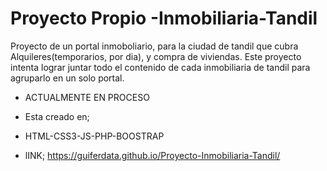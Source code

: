 # Proyecto Propio -Inmobiliaria-Tandil

Proyecto de un portal inmoboliario, para la ciudad de tandil que cubra Alquileres(temporarios, por dia), y compra de viviendas. Este proyecto intenta lograr juntar todo el contenido de cada inmobiliaria de tandil para agruparlo en un solo portal.
- ACTUALMENTE EN PROCESO
- Esta creado en;
- HTML-CSS3-JS-PHP-BOOSTRAP

- lINK; https://guiferdata.github.io/Proyecto-Inmobiliaria-Tandil/
